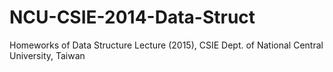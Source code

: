 # NCU-CSIE-2014-Data-Struct

Homeworks of Data Structure Lecture (2015), CSIE Dept. of National Central University, Taiwan
